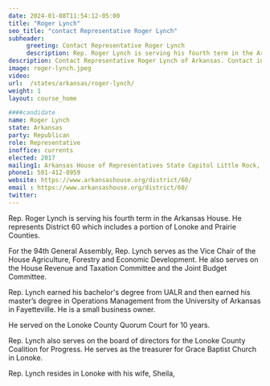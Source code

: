 ```yaml
---
date: 2024-01-08T11:54:12-05:00
title: "Roger Lynch"
seo_title: "contact Representative Roger Lynch"
subheader:
     greeting: Contact Representative Roger Lynch
     description: Rep. Roger Lynch is serving his fourth term in the Arkansas House.  He represents District 60 which includes a portion of Lonoke and Prairie Counties. For the 94th General Assembly, Rep. Lynch serves as the Vice Chair of the House Agriculture, Forestry and Economic Development.
description: Contact Representative Roger Lynch of Arkansas. Contact information for Roger Lynch includes email address, phone number, and mailing address.
image: roger-lynch.jpeg
video:
url:  /states/arkansas/roger-lynch/
weight: 1
layout: course_home

####candidate
name: Roger Lynch
state: Arkansas
party: Republican
role: Representative
inoffice: currents
elected: 2017
mailing1: Arkansas House of Representatives State Capitol Little Rock, AR 72201
phone1: 501-412-8959
website: https://www.arkansashouse.org/district/60/
email : https://www.arkansashouse.org/district/60/
twitter:
---
```


Rep. Roger Lynch is serving his fourth term in the Arkansas House.  He represents District 60 which includes a portion of Lonoke and Prairie Counties.

For the 94th General Assembly, Rep. Lynch serves as the Vice Chair of the House Agriculture, Forestry and Economic Development. He also serves on the House Revenue and Taxation Committee and the Joint Budget Committee.

Rep. Lynch earned his bachelor's degree from UALR and then earned his master’s degree in Operations Management from the University of Arkansas in Fayetteville.  He is a small business owner.

He served on the Lonoke County Quorum Court for 10 years.

Rep. Lynch also serves on the board of directors for the Lonoke County Coalition for Progress.  He serves as the treasurer for Grace Baptist Church in Lonoke.

Rep. Lynch resides in Lonoke with his wife, Sheila,
